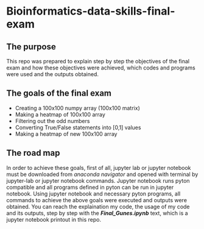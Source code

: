 # **Bioinformatics-data-skills-final-exam**

## **The purpose**

This repo was prepared to explain step by step the objectives of the final exam and how these objectives were achieved, which codes and programs were used and the outputs obtained.

## **The goals of the final exam**

- Creating a 100x100 numpy array (100x100 matrix)
- Making a heatmap of 100x100 array
- Filtering out the odd numbers
- Converting True/False statements into [0,1] values
- Making a heatmap of new 100x100 array

## **The road map**

In order to achieve these goals, first of all, jupyter lab or jupyter notebook must be downloaded from *anaconda navigator* and opened with terminal by jupyter-lab or jupyter notebook commands. Jupyter notebook runs pyton compatible and all programs defined in pyton can be run in jupyter notebook. Using jupyter notebook and necessary pyton programs, all commands to achieve the above goals were executed and outputs were obtained. You can reach the explaination my code, the usage of my code and its outputs, step by step with the ***Final_Gunes.ipynb*** text, which is a jupyter notebook printout in this repo. 

